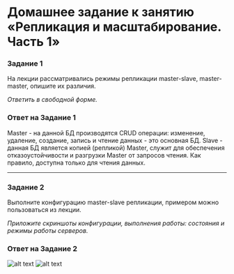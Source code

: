# Домашнее задание к занятию «Репликация и масштабирование. Часть 1»

### Задание 1

На лекции рассматривались режимы репликации master-slave, master-master, опишите их различия.

*Ответить в свободной форме.*

### Ответ на Задание 1

Master - на данной БД производятся CRUD операции: изменение, удаление, создание, запись и чтение данных - это основная БД.
Slave - данная БД является копией (репликой) Master, служит для обеспечения отказоустойчивости и разгрузки Master от запросов чтения. Как правило, доступна только для чтения данных.

---

### Задание 2

Выполните конфигурацию master-slave репликации, примером можно пользоваться из лекции.

*Приложите скриншоты конфигурации, выполнения работы: состояния и режимы работы серверов.*

### Ответ на Задание 2

![alt text](https://github.com/d-nikolaev-variti/sdb-homeworks/blob/main/img/screen12-06-1.png)
![alt text](https://github.com/d-nikolaev-variti/sdb-homeworks/blob/main/img/screen12-06-2.png)

